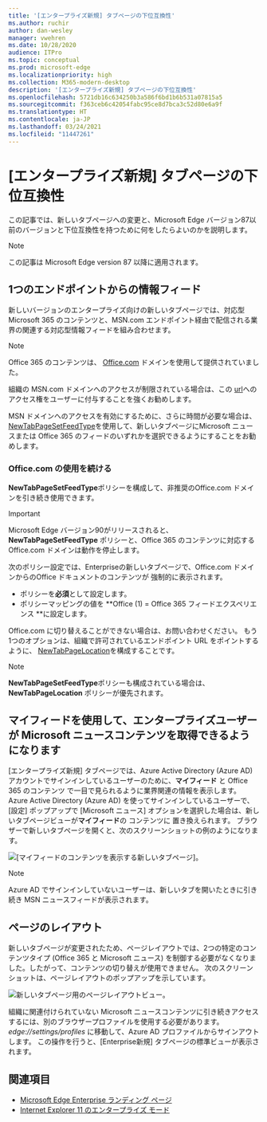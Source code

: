 ```yaml
---
title: '[エンタープライズ新規] タブページの下位互換性'
ms.author: ruchir
author: dan-wesley
manager: vwehren
ms.date: 10/28/2020
audience: ITPro
ms.topic: conceptual
ms.prod: microsoft-edge
ms.localizationpriority: high
ms.collection: M365-modern-desktop
description: '[エンタープライズ新規] タブページの下位互換性'
ms.openlocfilehash: 5721db16c634250b3a586f6bd1b6b531a07815a5
ms.sourcegitcommit: f363ceb6c42054fabc95ce8d7bca3c52d80e6a9f
ms.translationtype: HT
ms.contentlocale: ja-JP
ms.lasthandoff: 03/24/2021
ms.locfileid: "11447261"
---
```

# <a name="backwards-compatibility-for-the-enterprise-new-tab-page"></a>[エンタープライズ新規] タブページの下位互換性

この記事では、新しいタブページへの変更と、Microsoft Edge バージョン87以前のバージョンと下位互換性を持つために何をしたらよいのかを説明します。

> [!NOTE]
> この記事は Microsoft Edge version 87 以降に適用されます。

## <a name="information-feeds-from-single-endpoint"></a>1つのエンドポイントからの情報フィード

新しいバージョンのエンタープライズ向けの新しいタブページでは、対応型Microsoft 365 のコンテンツと、MSN.com エンドポイント経由で配信される業界の関連する対応型情報フィードを組み合わせます。

> [!NOTE]
> Office 365 のコンテンツは、 [Office.com](https://www.office.com) ドメインを使用して提供されていました。

組織の MSN.com ドメインへのアクセスが制限されている場合は、この [url](https://ntp.msn.com)へのアクセス権をユーザーに付与することを強くお勧めします。

MSN ドメインへのアクセスを有効にするために、さらに時間が必要な場合は、[NewTabPageSetFeedType](./microsoft-edge-policies.md#newtabpagesetfeedtype)を使用して、新しいタブページにMicrosoft ニュースまたは Office 365 のフィードのいずれかを選択できるようにすることをお勧めします。

### <a name="keep-using-officecom"></a>Office.com の使用を続ける

 **NewTabPageSetFeedType**ポリシーを構成して、非推奨のOffice.com ドメインを引き続き使用できます。

> [!IMPORTANT]
> Microsoft Edge バージョン90がリリースされると、 **NewTabPageSetFeedType** ポリシーと、Office 365 のコンテンツに対応する Office.com ドメインは動作を停止します。

次のポリシー設定では、Enterpriseの新しいタブページで、Office.com ドメインからのOffice ドキュメントのコンテンツが 強制的に表示されます。

- ポリシーを**必須**として設定します。
- ポリシーマッピングの値を **Office (1) = Office 365 フィードエクスペリエンス **に設定します。

Office.com に切り替えることができない場合は、お問い合わせください。 もう1つのオプションは、組織で許可されているエンドポイント URL をポイントするように、 [NewTabPageLocation](./microsoft-edge-policies.md#newtabpagelocation)を構成することです。

> [!NOTE]
> **NewTabPageSetFeedType**ポリシーも構成されている場合は、**NewTabPageLocation** ポリシーが優先されます。

## <a name="enterprise-users-will-now-get-microsoft-news-content-via-my-feed"></a>マイフィードを使用して、エンタープライズユーザーが Microsoft ニュースコンテンツを取得できるようになります

[エンタープライズ新規] タブページでは、Azure Active Directory (Azure AD) アカウントでサインインしているユーザーのために、**マイフィード** と Office 365 のコンテンツ で一目で見られるように業界関連の情報を表示します。 Azure Active Directory (Azure AD) を使ってサインインしているユーザーで、[設定] ポップアップで [Microsoft ニュース] オプションを選択した場合は、新しいタブページビューが**マイフィード**の コンテンツに 置き換えられます。 ブラウザーで新しいタブページを開くと、次のスクリーンショットの例のようになります。

![[マイフィードのコンテンツを表示する新しいタブページ]。](media/microsoft-edge-ntp-backward-compatibility/microsoft-edge-ntp-myfeed-view.png)

> [!NOTE]
> Azure AD でサインインしていないユーザーは、新しいタブを開いたときに引き続き MSN ニュースフィードが表示されます。

## <a name="page-layout"></a>ページのレイアウト

新しいタブページが変更されたため、ページレイアウトでは、2つの特定のコンテンツタイプ (Office 365 と Microsoft ニュース) を制御する必要がなくなりました。したがって、コンテンツの切り替えが使用できません。 次のスクリーンショットは、ページレイアウトのポップアップを示しています。

![新しいタブページ用のページレイアウトビュー。](media/microsoft-edge-ntp-backward-compatibility/microsoft-edge-ntp-page-layout.png)

組織に関連付けられていない Microsoft ニュースコンテンツに引き続きアクセスするには、別のブラウザープロファイルを使用する必要があります。 *edge://settings/profiles* に移動して、Azure AD プロファイルからサインアウトします。 この操作を行うと、[Enterprise新規] タブページの標準ビューが表示されます。 

## <a name="see-also"></a>関連項目

- [Microsoft Edge Enterprise ランディング ページ](https://aka.ms/EdgeEnterprise)
- [Internet Explorer 11 のエンタープライズ モード](/internet-explorer/ie11-deploy-guide/enterprise-mode-overview-for-ie11)